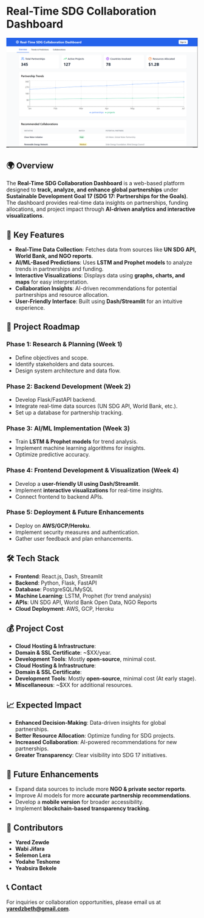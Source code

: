 # Real-Time SDG Collaboration Dashboard

![alt text](public/screenshot.png)

## 🌍 Overview
The **Real-Time SDG Collaboration Dashboard** is a web-based platform designed to **track, analyze, and enhance global partnerships** under **Sustainable Development Goal 17 (SDG 17: Partnerships for the Goals)**. 
The dashboard provides real-time data insights on partnerships, funding allocations, and project impact through **AI-driven analytics and interactive visualizations**.

## 🚀 Key Features
- **Real-Time Data Collection**: Fetches data from sources like **UN SDG API, World Bank, and NGO reports**.
- **AI/ML-Based Predictions**: Uses **LSTM and Prophet models** to analyze trends in partnerships and funding.
- **Interactive Visualizations**: Displays data using **graphs, charts, and maps** for easy interpretation.
- **Collaboration Insights**: AI-driven recommendations for potential partnerships and resource allocation.
- **User-Friendly Interface**: Built using **Dash/Streamlit** for an intuitive experience.

## 📌 Project Roadmap
### **Phase 1: Research & Planning (Week 1)**
- Define objectives and scope.
- Identify stakeholders and data sources.
- Design system architecture and data flow.

### **Phase 2: Backend Development (Week 2)**
- Develop Flask/FastAPI backend.
- Integrate real-time data sources (UN SDG API, World Bank, etc.).
- Set up a database for partnership tracking.

### **Phase 3: AI/ML Implementation (Week 3)**
- Train **LSTM & Prophet models** for trend analysis.
- Implement machine learning algorithms for insights.
- Optimize predictive accuracy.

### **Phase 4: Frontend Development & Visualization (Week 4)**
- Develop a **user-friendly UI using Dash/Streamlit**.
- Implement **interactive visualizations** for real-time insights.
- Connect frontend to backend APIs.

### **Phase 5: Deployment & Future Enhancements**
- Deploy on **AWS/GCP/Heroku**.
- Implement security measures and authentication.
- Gather user feedback and plan enhancements.

## 🛠️ Tech Stack
- **Frontend**: React.js, Dash, Streamlit
- **Backend**: Python, Flask, FastAPI
- **Database**: PostgreSQL/MySQL
- **Machine Learning**: LSTM, Prophet (for trend analysis)
- **APIs**: UN SDG API, World Bank Open Data, NGO Reports
- **Cloud Deployment**: AWS, GCP, Heroku

## 💰 Project Cost
- **Cloud Hosting & Infrastructure**:
- **Domain & SSL Certificate**: ~$XX/year.
- **Development Tools**: Mostly **open-source**, minimal cost.
- **Cloud Hosting & Infrastructure**: 
- **Domain & SSL Certificate**: 
- **Development Tools**: Mostly **open-source**, minimal cost (At early stage).
- **Miscellaneous**: ~$XX for additional resources.

## 📈 Expected Impact
- **Enhanced Decision-Making**: Data-driven insights for global partnerships.
- **Better Resource Allocation**: Optimize funding for SDG projects.
- **Increased Collaboration**: AI-powered recommendations for new partnerships.
- **Greater Transparency**: Clear visibility into SDG 17 initiatives.

## 🔮 Future Enhancements
- Expand data sources to include more **NGO & private sector reports**.
- Improve AI models for more **accurate partnership recommendations**.
- Develop a **mobile version** for broader accessibility.
- Implement **blockchain-based transparency tracking**.



## 👥 Contributors
- **Yared Zewde**
- **Wabi Jifara**
- **Selemon Lera**
- **Yodahe Teshome**
- **Yeabsira Bekele**


## 📞 Contact
For inquiries or collaboration opportunities, please email us at **yaredzbeth@gmail.com**.
